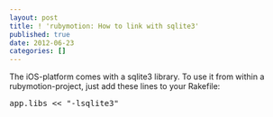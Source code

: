 ```yaml
---
layout: post
title: ! 'rubymotion: How to link with sqlite3'
published: true
date: 2012-06-23
categories: []
---
```

<p>The iOS-platform comes with a sqlite3 library. To use it from within a rubymotion-project, just add these lines to your Rakefile:</p>

<div class="CodeRay">
  <div class="code"><pre>app.libs &lt;&lt; &quot;-lsqlite3&quot;</pre></div>
</div>
